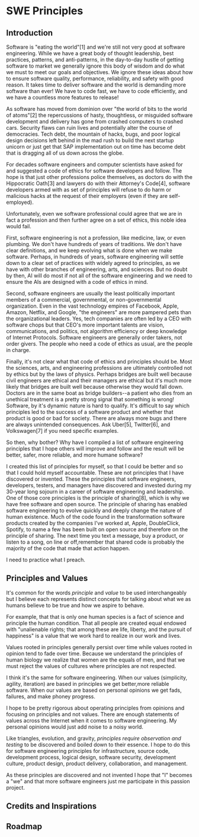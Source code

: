 # SWE Principles

## Introduction

Software is "eating the world"[1] and we're still not very good at software engineering. While we have a great body of thought leadership, best practices, patterns, and anti-patterns, in the day-to-day hustle of getting software to market we generally ignore this body of wisdom and do what we must to meet our goals and objectives. We ignore these ideas about how to ensure software quality, performance, reliability, and safety with good reason. It takes time to deliver software and the world is demanding more software than ever! We have to code fast, we have to code efficiently, and we have a countless more features to release!

As software has moved from dominion over "the world of bits to the world of atoms"[2] the repercussions of hasty, thoughtless, or misguided software development and delivery has gone from crashed computers to crashed cars. Security flaws can ruin lives and potentially alter the course of democracies. Tech debt, the mountain of hacks, bugs, and poor logical design decisions left behind in the mad rush to build the next startup unicorn or just get that SAP implementation out on time has become debt that is dragging all of us down across the globe.

For decades software engineers and computer scientists have asked for and suggested a code of ethics for software developers and follow. The hope is that just other professions police themselves, as doctors do with the Hippocratic Oath[3] and lawyers do with their Attorney's Code[4], software developers armed with as set of principles will refuse to do harm or malicious hacks at the request of their employers (even if they are self-employed).

Unfortunately, even we software professional could agree that we are in fact a profession and then further agree on a set of ethics, this noble idea would fail.

First, software engineering is not a profession, like medicine, law, or even plumbing. We don't have hundreds of years of traditions. We don't have clear definitions, and we keep evolving what is done when we make software. Perhaps, in hundreds of years, software engineering will settle down to a clear set of practices with widely agreed to principles, as we have with other branches of engineering, arts, and sciences. But no doubt by then, AI will do most if not all of the software engineering and we need to ensure the AIs are designed with a code of ethics in mind.

Second, software engineers are usually the least politically important members of a commercial, governmental, or non-governmental organization. Even in the vast technology empires of Facebook, Apple, Amazon, Netflix, and Google, "the engineers" are more pampered pets than the organizational leaders. Yes, tech companies are often led by a CEO with software chops but that CEO's more important talents are vision, communications, and politics, not algorithm efficiency or deep knowledge of Internet Protocols. Software engineers are generally order takers, not order givers. The people who need a code of ethics as usual, are the people in charge.

Finally, it's not clear what that code of ethics and principles should be. Most the sciences, arts, and engineering professions are ultimately controlled not by ethics but by the laws of physics. Perhaps bridges are built well because civil engineers are ethical and their managers are ethical but it's much more likely that bridges are built well because otherwise they would fall down. Doctors are in the same boat as bridge builders--a patient who dies from an unethical treatment is a pretty strong signal that something is wrong! Software, by it's dynamic nature is hard to qualify. It's difficult to say which principles led to the success of a software product and whether that product is good or bad for society. There are always more bugs and there are always unintended consequences. Ask Uber[5], Twitter[6], and Volkswagen[7] if you need specific examples.

So then, why bother? Why have I compiled a list of software engineering principles that I hope others will improve and follow and the result will be better, safer, more reliable, and more humane software?

I created this list of principles for myself, so that I could be better and so that I could hold myself accountable. These are not principles that I have discovered or invented. These the principles that software engineers, developers, testers, and managers have discovered and invested during my 30-year long sojourn in a career of software engineering and leadership. One of those core principles is the principle of sharing[8], which is why we have free software and open source. The principle of sharing has enabled software engineering to evolve quickly and deeply change the nature of human existence. Much of the code found in the transformation software products created by the companies I've worked at, Apple, DoubleClick, Spotify, to name a few has been built on open source and therefore on the principle of sharing. The next time you text a message, buy a product, or listen to a song, on line or off,remember that shared code is probably the majority of the code that made that action happen.

I need to practice what I preach.

## Principles and Values

It's common for the words _principle_ and _value_ to be used interchangeably but I believe each represents distinct concepts for talking about what we as humans believe to be true and how we aspire to behave.

For example, that that is only one human species is a fact of science and principle the human condition. That all people are created equal endowed with "unalienable rights; that among these are life, liberty, and the pursuit of happiness" is a value that we work hard to realize in our work and lives.

Values rooted in principles generally persist over time while values rooted in opinion tend to fade over time. Because we understand the principles of human biology we realize that women are the equals of men, and that we must reject the values of cultures where principles are not respected.

I think it's the same for software engineering. When our values (simplicity, agility, iteration) are based in principles we get better,more reliable software. When our values are based on personal opinions
we get fads, failures, and make phoney progress.

I hope to be pretty rigorous about operating principles from opinions and focusing on principles and not values. There are enough statements of values across the Internet when it comes to software engineering. My personal opinions would just add noise to a noisy world.

Like triangles, evolution, and gravity, _principles require observation and testing_ to be discovered and boiled down to their essence. I hope to do this for software engineering principles for infrastructure, source code, development process, logical design, software security, development culture, product design, product delivery, collaboration, and management.

As these principles are discovered and not invented I hope that "I" becomes a "we" and that more software engineers just me participate in this passion project.

## Credits and Inspirations

## Roadmap